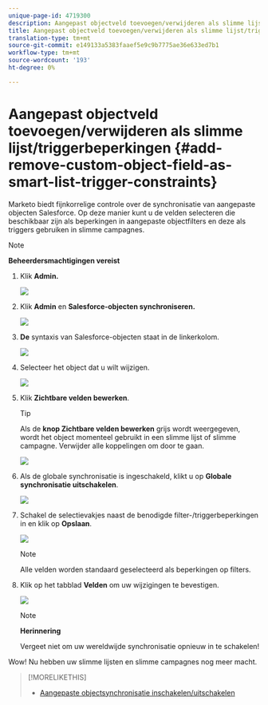 ```yaml
---
unique-page-id: 4719300
description: Aangepast objectveld toevoegen/verwijderen als slimme lijst/triggerbeperkingen - Marketo Docs - Productdocumentatie
title: Aangepast objectveld toevoegen/verwijderen als slimme lijst/triggerbeperkingen
translation-type: tm+mt
source-git-commit: e149133a5383faaef5e9c9b7775ae36e633ed7b1
workflow-type: tm+mt
source-wordcount: '193'
ht-degree: 0%

---
```



# Aangepast objectveld toevoegen/verwijderen als slimme lijst/triggerbeperkingen {#add-remove-custom-object-field-as-smart-list-trigger-constraints}

Marketo biedt fijnkorrelige controle over de synchronisatie van aangepaste objecten Salesforce. Op deze manier kunt u de velden selecteren die beschikbaar zijn als beperkingen in aangepaste objectfilters en deze als triggers gebruiken in slimme campagnes.

>[!NOTE]
>
>**Beheerdersmachtigingen vereist**

1. Klik **Admin.**

   ![](assets/image2014-12-10-13-3a9-3a47.png)

1. Klik **Admin** en **Salesforce-objecten synchroniseren.**

   ![](assets/image2015-12-11-15-3a11-3a41.png)

1. **De** syntaxis van Salesforce-objecten staat in de linkerkolom.

   ![](assets/image2015-12-11-15-3a15-3a15.png)

1. Selecteer het object dat u wilt wijzigen.

   ![](assets/image2014-12-10-13-3a10-3a11.png)

1. Klik **Zichtbare velden bewerken**.

   >[!TIP]
   >
   >Als de **knop Zichtbare velden bewerken** grijs wordt weergegeven, wordt het object momenteel gebruikt in een slimme lijst of slimme campagne. Verwijder alle koppelingen om door te gaan.

   ![](assets/image2014-12-10-13-3a10-3a25.png)

1. Als de globale synchronisatie is ingeschakeld, klikt u op **Globale synchronisatie uitschakelen**.

   ![](assets/image2014-12-10-13-3a10-3a36.png)

1. Schakel de selectievakjes naast de benodigde filter-/triggerbeperkingen in en klik op **Opslaan**.

   ![](assets/image2014-12-10-13-3a10-3a47.png)

   >[!NOTE]
   >
   >Alle velden worden standaard geselecteerd als beperkingen op filters.

1. Klik op het tabblad **Velden** om uw wijzigingen te bevestigen.

   ![](assets/image2014-12-10-13-3a10-3a56.png)

   >[!NOTE]
   >
   >**Herinnering**
   >
   >
   >Vergeet niet om uw wereldwijde synchronisatie opnieuw in te schakelen!

Wow! Nu hebben uw slimme lijsten en slimme campagnes nog meer macht.

>[!MORELIKETHIS]
>
>* [Aangepaste objectsynchronisatie inschakelen/uitschakelen](enable-disable-custom-object-sync.md)

>



